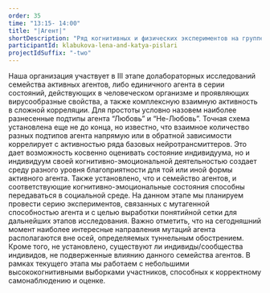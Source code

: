 ```yaml
---
order: 35
time: "13:15- 14:00"
title: "|Агент|"
shortDescription: "Ряд когнитивных и физических экспериментов на группе участников"
participantId: klabukova-lena-and-katya-pislari
projectIdSuffix: "-two"
---
```


Наша организация участвует в III этапе долабораторных исследований семейства активных агентов, либо единичного агента в серии состояний, действующих в человеческом организме и проявляющих вирусообразные свойства, а также комплексную взаимную активность в сложной корреляции. Для простоты условно назовем наиболее разнесенные подтипы агента “Любовь” и “Не-Любовь”. Точная схема установлена еще не до конца, но известно, что взаимное количество разных подтипов агента напрямую или в обратной зависимости коррелирует с активностью ряда базовых нейротрансмиттеров. Это дает возможность косвенно оценивать состояние индивидуума, но и индивидуум своей когнитивно-эмоциональной деятельностью создает среду разного уровня благоприятности для той или иной формы активного агента. Также установлено, что и семейство агентов, и соответствующие когнитивно-эмоциональные состояния способны передаваться в социальной среде.
На данном этапе мы планируем провести серию экспериментов, связанных с мутагенной способностью агента и с целью выработки понятийной сетки для дальнейших этапов исследования. Важно отметить, что на сегодняшний момент наиболее интересные направления мутаций агента располагаются вне осей, определяемых туннельным обострением. Кроме того, не установлено, существуют ли индивиды/сообщества индивидов, не подверженные влиянию данного семейства агентов. В рамках текущего этапа мы работаем с небольшими высококогнитивными выборками участников, способных к корректному самонаблюдению и оценке.
